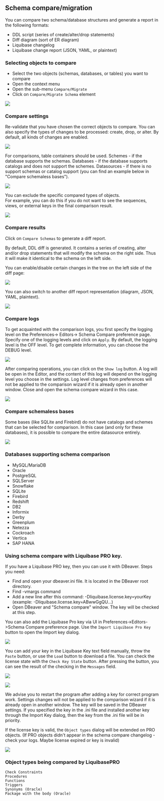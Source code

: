 ## Schema compare/migration

You can compare two schema/database structures and generate a report in the following formats:
- DDL script (series of create/alter/drop statements)
- Diff diagram (sort of ER diagram)
- Liquibase changelog
- Liquibase change report (JSON, YAML, or plaintext)

### Selecting objects to compare

- Select the two objects (schemas, databases, or tables) you want to compare
- Open the context menu
- Open the sub-menu `Compare/Migrate`
- Click on `Compare/Migrate Schema` element

![](images/ug/tools/schema_compare_navigator.png)

### Compare settings

Re-validate that you have chosen the correct objects to compare.
You can also specify the types of changes to be processed: create, drop, or alter. By default, all kinds of changes are enabled.

![](images/ug/tools/schema_compare_settings.png)

For comparisons, table containers should be used. 
Schemes - if the database supports the schemas. 
Databases - if the database supports catalogs and does not support the schemes. 
Datasources - if there is no support schemas or catalog support (you can find an example below in "Compare schemaless bases").

![](images/ug/tools/schema_compare_container_error.png)

You can exclude the specific compared types of objects.  
For example, you can do this if you do not want to see the sequences, views, or external keys in the final comparison result.

![](images/ug/tools/schema_compare_settings_types.png)

### Compare results

Click on `Compare Schemas` to generate a diff report.  

By default, DDL diff is generated. It contains a series of creating, alter and/or drop statements that will modify the schema on the right side. Thus it will make it identical to the schema on the left side.  

You can enable/disable certain changes in the tree on the left side of the diff page:

![](images/ug/tools/schema_compare_result_ddl.png)

You can also switch to another diff report representation (diagram, JSON, YAML, plaintext).

![](images/ug/tools/schema_compare_report_type.png)

### Compare logs

To get acquainted with the comparison logs, you first specify the logging level on the Preferences-> Editors-> Schema Compare preference page. Specify one of the logging levels and click on `Apply`. By default, the logging level is the OFF level. To get complete information, you can choose the DEBUG level.

![](images/ug/tools/schema_compare_log_levels.png)

After comparing operations, you can click on the `Show log` button. A log will be open in the Editor, and the content of this log will depend on the logging level you choose in the settings. Log level сhanges from preferences will not be applied to the comparison wizard if it is already open in another window. Close and open the schema compare wizard in this case.

![](images/ug/tools/schema_compare_show_logs.png)

### Compare schemaless bases

Some bases (like SQLite and Firebird) do not have catalogs and schemes that can be selected for comparison. In this case (and only for these databases), it is possible to compare the entire datasource entirely.

![](images/ug/tools/schema_compare_schemaless.png)

### Databases supporting schema comparison
* MySQL/MariaDB
* Oracle
* PostgreSQL
* SQLServer
* Snowflake
* SQLite
* Firebird
* Redshift
* DB2
* Informix
* Derby
* Greenplum
* Netezza
* Cockroach
* Vertica
* SAP HANA

### Using schema compare with Liquibase PRO key.

If you have a Liquibase PRO key, then you can use it with DBeaver.
Steps you need:
- Find and open your dbeaver.ini file. It is located in the DBeaver root directory.
- Find -vmargs command
- Add a new line after this command: -Dliquibase.license.key=yourKey (example: -Dliquibase.license.key=ABwwGgQU...)
- Open DBeaver and "Schema compare" window. The key will be checked at this step.

You can also add the Liquibase Pro key via UI in Preferences->Editors->Schema Compare preference page.
Use the `Import Liquibase Pro Key` button to open the Import key dialog.

![](images/ug/tools/schema_compare_import_LB_key_button.png)

You can add your key in the Liquibase Key text field manually, throw the `Paste` button, or use the `Load` button to download a file.
You can check the license state with the `Check Key State` button. After pressing the button, you can see the result of the checking in the `Messages` field.

![](images/ug/tools/schema_compare_import_LB_dialog_ivalid_state.png)

![](images/ug/tools/schema_compare_import_LB_dialog_valid_state.png)

We advise you to restart the program after adding a key for correct program work. Settings сhanges will not be applied to the comparison wizard if it is already open in another window. The key will be saved in the DBeaver settings. If you specified the key in the .ini file and installed another key through the Import Key dialog, then the key from the .ini file will be in priority.

If the license key is valid, the `Object types` dialog will be extended on PRO objects.
(If PRO objects didn't appear in the schema compare changelog - check your logs. Maybe license expired or key is invalid)

![](images/ug/tools/schema_compare_settings_PRO_types.png)

### Object types being compared by LiquibasePRO

    Check Constraints
    Procedures
    Functions
    Triggers
    Synonyms (Oracle)
    Package with the body (Oracle)

